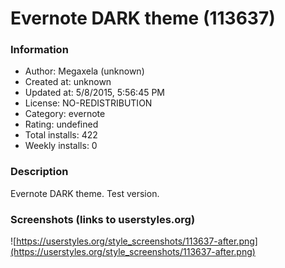 # Evernote DARK theme (113637)

### Information
- Author: Megaxela (unknown)
- Created at: unknown
- Updated at: 5/8/2015, 5:56:45 PM
- License: NO-REDISTRIBUTION
- Category: evernote
- Rating: undefined
- Total installs: 422
- Weekly installs: 0


### Description
Evernote DARK theme. Test version.


### Screenshots (links to userstyles.org)
![https://userstyles.org/style_screenshots/113637-after.png](https://userstyles.org/style_screenshots/113637-after.png)


